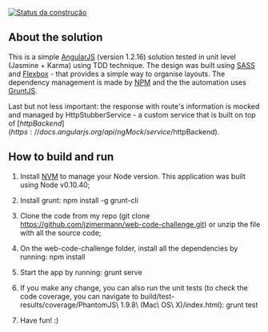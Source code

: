 [![Status da construção](https://snap-ci.com/jzimermann/web-code-challenge/branch/master/build_image)](https://snap-ci.com/jzimermann/web-code-challenge/branch/master)

## About the solution
This is a simple [AngularJS](https://angularjs.org/) (version 1.2.16) solution tested in unit level (Jasmine + Karma) using TDD technique. The design was built using [SASS](http://sass-lang.com/) and [Flexbox](http://flexboxgrid.com/) - that provides a simple way to organise layouts. The dependency management is made by [NPM](https://www.npmjs.com/) and the the automation uses [GruntJS](http://gruntjs.com/).

Last but not less important: the response with route's information is mocked and managed by HttpStubberService - a custom service that is built on top of [$httpBackend](https://docs.angularjs.org/api/ngMock/service/$httpBackend).

## How to build and run

1. Install [NVM](https://github.com/creationix/nvm) to manage your Node version. This application was built using Node v0.10.40;

2. Install grunt: 
    npm install -g grunt-cli

3. Clone the code from my repo (git clone https://github.com/jzimermann/web-code-challenge.git) or unzip the file with all the source code;

4. On the web-code-challenge folder, install all the dependencies by running:
    npm install
    
5. Start the app by running:
    grunt serve
    
6. If you make any change, you can also run the unit tests (to check the code coverage, you can navigate to build/test-results/coverage/PhantomJS\ 1.9.8\ \(Mac\ OS\ X\)/index.html):
    grunt test 
    
7. Have fun! :)
